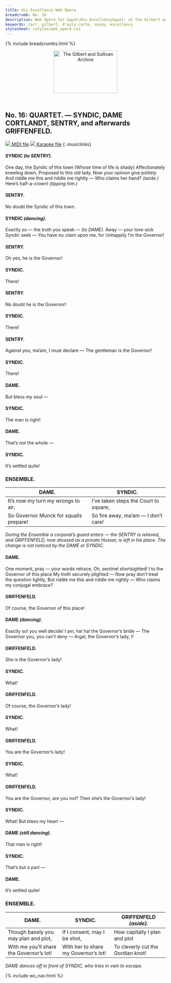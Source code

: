 ```yaml
---
title: His Excellency Web Opera
breadcrumb: No. 16
description: Web Opera for &quot;His Excellency&quot; at the Gilbert and Sullivan Archive
keywords: carr, gilbert, d'oyly carte, savoy, excellency
stylesheet: /styles/web_opera.css
---
```


{% include breadcrumbs.html %}
<header>
    <a href="../../index.html"><img src="https://gsarchive.net/layout/images/logo3sm.jpg" alt="The Gilbert and Sullivan Archive" width="200" height="133" border="0"></a>
    <div class=titlecard style="background-color: #515056; background-image: url(../graphics/title.gif)" title="His Excellency"></div>
</header>

## No. 16: QUARTET. — SYNDIC, DAME CORTLANDT, SENTRY, and afterwards GRIFFENFELD.

[ ![](/layout/images/midi.gif) MIDI file](../midi/hex16.mid)
[ ![](/layout/images/midi_karaoke.gif) Karaoke file](../midi/kar/hex16.kar)
{:.musiclinks}

#### SYNDIC *(to SENTRY).*
One day, the Syndic of this town
(Whose time of life is shady)
Affectionately kneeling down,
Proposed to this old lady.
Now your opinion give politely
And riddle me this and riddle me rightly —
Who claims her hand? *(aside.)* Here’s half-a-crown! *(tipping him.)*
#### SENTRY.
No doubt the Syndic of this town.
#### SYNDIC *(dancing).*
Exactly so — the truth you speak —
*(to DAME).* Away — your love-sick Syndic seek —
You have no claim upon me, for
Unhappily I’m the Governor!
#### SENTRY.
Oh yes, he is the Governor!
#### SYNDIC.
There!
#### SENTRY.
No doubt he is the Governor!
#### SYNDIC.
There!
#### SENTRY.
Against you, ma’am, I must declare —
The gentleman is the Governor!
#### SYNDIC.
There!
#### DAME.
But bless my soul —
#### SYNDIC.
The man is right!
#### DAME.
That’s not the whole —
#### SYNDIC.
It’s settled quite!
### ENSEMBLE.

| DAME. | SYNDIC.
|-|-
| It’s now my turn my wrongs to air, | I’ve taken steps the Court to square,
| So Governor Munck for squalls prepare! | So fire away, ma’am — I don’t care!

*During the Ensemble a corporal’s guard enters — the SENTRY is relieved, and GRIFFENFELD,
now dressed as a private Hussar, is left in his place. The change is not noticed by the DAME or SYNDIC.*

#### DAME.
One moment, pray — your words retrace,
Oh, sentinel shortsighted!
I to the Governor of this place
My troth securely plighted —
Now pray don’t treat the question lightly,
But riddle me this and riddle me rightly —
Who claims my conjugal embrace?
#### GRIFFENFELD.
Of course, the Governor of this place!
#### DAME *(dancing).*
Exactly so! you well decide!
I am, ha! ha! the Governor’s bride —
The Governor you, you can’t deny —
Argal, the Governor’s lady, I!
#### GRIFFENFELD.
She is the Governor’s lady!
#### SYNDIC.
What!
#### GRIFFENFELD.
Of course, the Governor’s lady!
#### SYNDIC.
What!
#### GRIFFENFELD.
You are the Governor’s lady!
#### SYNDIC.
What!
#### GRIFFENFELD.
You are the Governor, are you not?
Then she’s the Governor’s lady!
#### SYNDIC.
What!
But bless my heart —
#### DAME *(still dancing).*
That man is right!
#### SYNDIC.
That’s but a part —
#### DAME.
It’s settled quite!
### ENSEMBLE.

| DAME. | SYNDIC. | GRIFFENFELD *(aside).*
|-|-|-
| Though basely you may plan and plot, | If I consent, may I be shot, | How capitally I plan and plot
| With me you’ll share the Governor’s lot! | With her to share my Governor’s lot! | To cleverly cut the Gordian knot!

*DAME dances off in front of SYNDIC, who tries in vain to escape.*

{% include wo_nav.html %}
